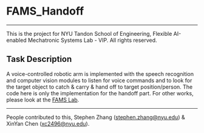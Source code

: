 # FAMS_Handoff

---

This is the project for NYU Tandon School of Engineering, Flexible AI-enabled Mechatronic Systems Lab - VIP. All rights reserved.


**Task Description**
----
A voice-controlled robotic arm is implemented with the speech recognition and computer vision modules to listen for voice commands and to look for the target object to catch & carry & hand off to target position/person. The code here is only the implementation for the handoff part. For other works, please look at the [FAMS Lab](https://github.com/famsvip).

----
People contributed to this, Stephen Zhang (stephen.zhang@nyu.edu) & XinYan Chen (xc2496@nyu.edu).
